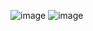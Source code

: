 ![image](https://user-images.githubusercontent.com/40969203/103480877-77259500-4e1a-11eb-821e-2ea08dc6ffae.png)
![image](https://user-images.githubusercontent.com/40969203/103480882-7c82df80-4e1a-11eb-93c9-4646c16e814b.png)
